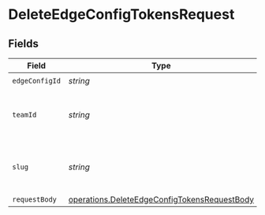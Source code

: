 # DeleteEdgeConfigTokensRequest


## Fields

| Field                                                                                                        | Type                                                                                                         | Required                                                                                                     | Description                                                                                                  |
| ------------------------------------------------------------------------------------------------------------ | ------------------------------------------------------------------------------------------------------------ | ------------------------------------------------------------------------------------------------------------ | ------------------------------------------------------------------------------------------------------------ |
| `edgeConfigId`                                                                                               | *string*                                                                                                     | :heavy_check_mark:                                                                                           | N/A                                                                                                          |
| `teamId`                                                                                                     | *string*                                                                                                     | :heavy_minus_sign:                                                                                           | The Team identifier to perform the request on behalf of.                                                     |
| `slug`                                                                                                       | *string*                                                                                                     | :heavy_minus_sign:                                                                                           | The Team slug to perform the request on behalf of.                                                           |
| `requestBody`                                                                                                | [operations.DeleteEdgeConfigTokensRequestBody](../../models/operations/deleteedgeconfigtokensrequestbody.md) | :heavy_minus_sign:                                                                                           | N/A                                                                                                          |